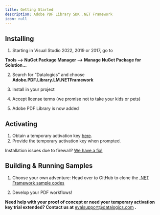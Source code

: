 ```yaml
---
title: Getting Started
description: Adobe PDF Library SDK .NET Framework
icon: null
---
```


## **Installing** 

1. Starting in Visual Studio 2022, 2019 or 2017, go to  

**Tools --> NuGet Package Manager --> Manage NuGet Package for Solution...** 

2. Search for “Datalogics” and choose **Adobe.PDF.Library.LM.NETFramework** 

3) Install in your project 

4. Accept license terms (we promise not to take your kids or pets) 

5) Adobe PDF Library is now added 

## **Activating**   

1. Obtain a temporary activation key [here](https://www.datalogics.com/pdf-sdk-free-trial). 
2. Provide the temporary activation key when prompted.

Installation issues due to firewall? [](/adobe-pdf-library/dot-net/firewall-issues)[We have a fix!](/adobe-pdf-library/dot-net-fw/firewall-issues)

## **Building & Running Samples**

1. Choose your own adventure: Head over to GitHub to clone the [.NET Framework sample codes](https://github.com/datalogics/apdfl-csharp-dotnet-framework-samples)  

2) Develop your PDF workflows!  

**Need help with your proof of concept or need your temporary activation key trial extended? Contact us at** <evalsupport@datalogics.com> **.**
